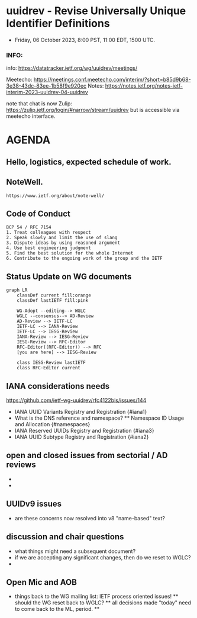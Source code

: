 # uuidrev - Revise Universally Unique Identifier Definitions

* Friday, 06 October 2023, 8:00 PST, 11:00 EDT, 1500 UTC.


### INFO:

info: https://datatracker.ietf.org/wg/uuidrev/meetings/

Meetecho: https://meetings.conf.meetecho.com/interim/?short=b85d9b68-3e38-43dc-83ee-1b58f9e920ec
Notes:    https://notes.ietf.org/notes-ietf-interim-2023-uuidrev-04-uuidrev

note that chat is now Zulip:
   https://zulip.ietf.org/login/#narrow/stream/uuidrev
but is accessible via meetecho interface.

# AGENDA

## Hello, logistics, expected schedule of work.

## NoteWell.
    https://www.ietf.org/about/note-well/

## Code of Conduct
    BCP 54 / RFC 7154
    1. Treat colleagues with respect
    2. Speak slowly and limit the use of slang
    3. Dispute ideas by using reasoned argument
    4. Use best engineering judgment
    5. Find the best solution for the whole Internet
    6. Contribute to the ongoing work of the group and the IETF

## Status Update on WG documents

```mermaid
graph LR
    classDef current fill:orange
    classDef lastIETF fill:pink

    WG-Adopt --editing--> WGLC
    WGLC --consensus--> AD-Review
    AD-Review --> IETF-LC
    IETF-LC --> IANA-Review
    IETF-LC --> IESG-Review
    IANA-Review --> IESG-Review
    IESG-Review --> RFC-Editor
    RFC-Editor((RFC-Editor)) --> RFC
    [you are here] --> IESG-Review

    class IESG-Review lastIETF
    class RFC-Editor current
```


## IANA considerations needs

https://github.com/ietf-wg-uuidrev/rfc4122bis/issues/144

* IANA UUID Variants Registry and Registration {#iana1}
* What is the DNS reference and namespace?
** Namespace ID Usage and Allocation {#namespaces}
* IANA Reserved UUIDs Registry and Registration {#iana3}
* IANA UUID Subtype Registry and Registration {#iana2} 

## open and closed issues from sectorial / AD reviews

* 
* 

## UUIDv9 issues

* are these concerns now resolved into v8 "name-based" text?

## discussion and chair questions

* what things might need a subsequent document?
* if we are accepting any significant changes, then do we reset to WGLC?
* 

## Open Mic and AOB

* things back to the WG mailing list: IETF process oriented issues!
  ** should the WG reset back to WGLC?
  ** all decisions made "today" need to come back to the ML, period.
  ** 
